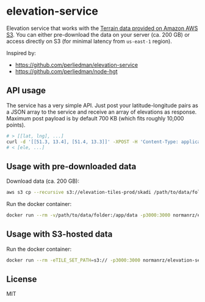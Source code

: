 # elevation-service

Elevation service that works with the [Terrain data provided on Amazon AWS S3](https://registry.opendata.aws/terrain-tiles/). You can either pre-download the data on your server (ca. 200 GB) or access directly on S3 (for minimal latency from `us-east-1` region).

Inspired by:

- https://github.com/perliedman/elevation-service
- https://github.com/perliedman/node-hgt

## API usage

The service has a very simple API. Just post your latitude-longitude pairs as a JSON array to the service and receive an array of elevations as response. Maximum post payload is by default 700 KB (which fits roughly 10,000 points).

```bash
# > [[lat, lng], ...]
curl -d '[[51.3, 13.4], [51.4, 13.3]]' -XPOST -H 'Content-Type: application/json' http://localhost:3000
# < [ele, ...]
```

## Usage with pre-downloaded data

Download data (ca. 200 GB):

```bash
aws s3 cp --recursive s3://elevation-tiles-prod/skadi /path/to/data/folder
```

Run the docker container:

```bash
docker run --rm -v/path/to/data/folder:/app/data -p3000:3000 normanrz/elevation-service
```

## Usage with S3-hosted data

Run the docker container:

```bash
docker run --rm -eTILE_SET_PATH=s3:// -p3000:3000 normanrz/elevation-service
```

## License

MIT
